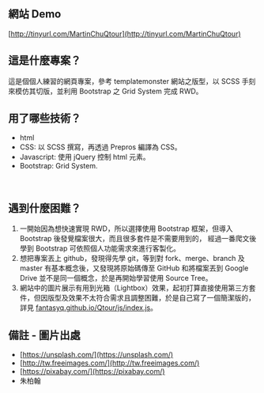## 網站 Demo

[http://tinyurl.com/MartinChuQtour](http://tinyurl.com/MartinChuQtour)
<br>

## 這是什麼專案？
這是個個人練習的網頁專案，參考 templatemonster 網站之版型，以 SCSS 手刻來模仿其切版，並利用 Bootstrap 之 Grid System 完成 RWD。
<br>

## 用了哪些技術？
- html
- CSS: 以 SCSS 撰寫，再透過 Prepros 編譯為 CSS。
- Javascript: 使用 jQuery 控制 html 元素。
- Bootstrap: Grid System.
<br>

## 遇到什麼困難？
1. 一開始因為想快速實現 RWD，所以選擇使用 Bootstrap 框架，但導入Bootstrap 後發覺檔案很大，而且很多套件是不需要用到的，
經過一番爬文後學到 Bootstrap 可依照個人功能需求來進行客製化。
2. 想把專案丟上 github，發現得先學 git，等到對 fork、merge、branch 及 master 有基本概念後，又發現將原始碼傳至 GitHub 和將檔案丟到 Google Drive 並不是同一個概念，於是再開始學習使用 Source Tree。
3. 網站中的圖片展示有用到光箱（Lightbox）效果，起初打算直接使用第三方套件，但因版型及效果不太符合需求且調整困難，於是自己寫了一個簡潔版的，詳見 [fantasyq.github.io/Qtour/js/index.js](https://github.com/FantasyQ/fantasyq.github.io/blob/master/Qtour/js/index.js)。

## 備註 - 圖片出處
- [https://unsplash.com/](https://unsplash.com/)
- [http://tw.freeimages.com/](http://tw.freeimages.com/)
- [https://pixabay.com/](https://pixabay.com/)
- 朱柏翰
